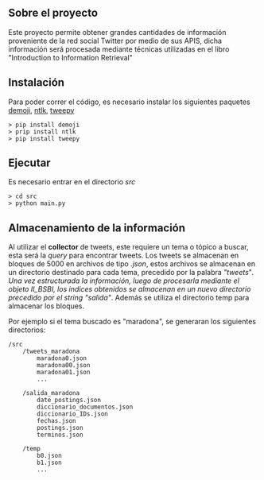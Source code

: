 
## Sobre el proyecto
Este proyecto permite obtener grandes cantidades de información proveniente de la red social Twitter por medio de sus APIS, dicha información será procesada mediante técnicas utilizadas en el libro "Introduction to Information Retrieval"

## Instalación
Para poder correr el código, es necesario instalar los siguientes paquetes [demoji](hhttps://pypi.org/project/demoji/), [ntlk](https://www.nltk.org/), [tweepy](https://www.tweepy.org/)

    > pip install demoji
    > prip install ntlk
    > pip install tweepy

## Ejecutar
Es necesario entrar en el directorio _src_

    > cd src
    > python main.py

## Almacenamiento de la información
Al utilizar el __collector__ de tweets, este requiere un tema o tópico a buscar, esta será la _query_ para encontrar tweets. Los tweets se almacenan en bloques de 5000 en archivos de tipo _.json_, estos archivos se almacenan en un directorio destinado para cada tema, precedido por la palabra _"tweets_"_. Una vez estructurada la información, luego de procesarla mediante el objeto II_BSBI, los indices obtenidos se almacenan en un nuevo directorio precedido por el string _"salida_"_. Además se utiliza el directorio temp para almacenar los bloques.

Por ejemplo si el tema buscado es "maradona", se generaran los siguientes directorios:

    /src
        /tweets_maradona
            maradona0.json
            maradona00.json
            maradona01.json
            ...

        /salida_maradona
            date_postings.json
            diccionario_documentos.json
            diccionario_IDs.json
            fechas.json
            postings.json
            terminos.json

        /temp
            b0.json
            b1.json
            ...


